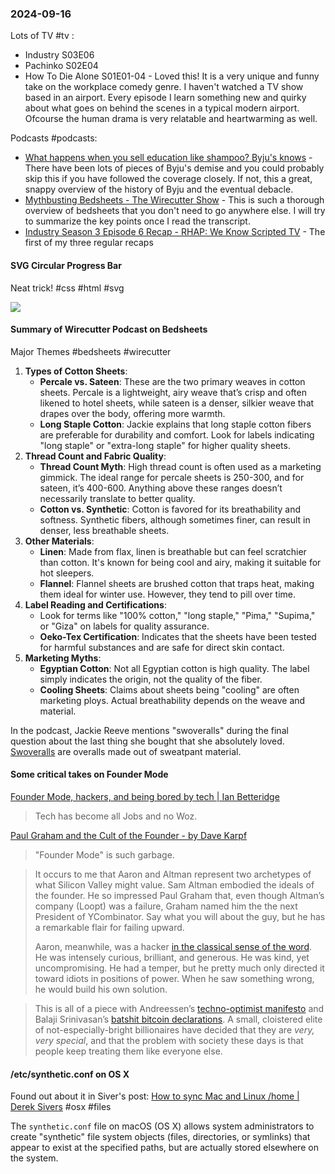 ### 2024-09-16
Lots of TV #tv :
* Industry S03E06
* Pachinko S02E04
* How To Die Alone S01E01-04 - Loved this! It is a very unique and funny take on the workplace comedy genre. I haven't watched a TV show based in an airport. Every episode I learn something new and quirky about what goes on behind the scenes in a typical modern airport. Ofcourse the human drama is very relatable and heartwarming as well.

Podcasts #podcasts:
* [What happens when you sell education like shampoo? Byju's knows](https://lnns.co/akn1oIx-R_W) - There have been lots of pieces of Byju's demise and you could probably skip this if you have followed the coverage closely. If not, this a great, snappy overview of the history of Byju and the eventual debacle.
* [Mythbusting Bedsheets - The Wirecutter Show](https://lnns.co/QVzy1dDkMbL) - This is such a thorough overview of bedsheets that you don't need to go anywhere else. I will try to summarize the key points once I read the transcript. 
* [Industry Season 3 Episode 6 Recap - RHAP: We Know Scripted TV](https://lnns.co/IVR0fXMsHvP) - The first of my three regular recaps

#### SVG Circular Progress Bar
Neat trick! #css #html #svg

![](https://x.com/devongovett/status/1835692034104918053)

#### Summary of Wirecutter Podcast on Bedsheets
Major Themes #bedsheets #wirecutter
1. **Types of Cotton Sheets**:
	- **Percale vs. Sateen**: These are the two primary weaves in cotton sheets. Percale is a lightweight, airy weave that’s crisp and often likened to hotel sheets, while sateen is a denser, silkier weave that drapes over the body, offering more warmth.
    - **Long Staple Cotton**: Jackie explains that long staple cotton fibers are preferable for durability and comfort. Look for labels indicating "long staple" or "extra-long staple" for higher quality sheets.
2. **Thread Count and Fabric Quality**:
    - **Thread Count Myth**: High thread count is often used as a marketing gimmick. The ideal range for percale sheets is 250-300, and for sateen, it’s 400-600. Anything above these ranges doesn’t necessarily translate to better quality.
    - **Cotton vs. Synthetic**: Cotton is favored for its breathability and softness. Synthetic fibers, although sometimes finer, can result in denser, less breathable sheets.
3. **Other Materials**:
    - **Linen**: Made from flax, linen is breathable but can feel scratchier than cotton. It's known for being cool and airy, making it suitable for hot sleepers.
    - **Flannel**: Flannel sheets are brushed cotton that traps heat, making them ideal for winter use. However, they tend to pill over time.
4. **Label Reading and Certifications**:
    - Look for terms like "100% cotton," "long staple," "Pima," "Supima," or "Giza" on labels for quality assurance.
    - **Oeko-Tex Certification**: Indicates that the sheets have been tested for harmful substances and are safe for direct skin contact.
5. **Marketing Myths**:
    - **Egyptian Cotton**: Not all Egyptian cotton is high quality. The label simply indicates the origin, not the quality of the fiber.
    - **Cooling Sheets**: Claims about sheets being "cooling" are often marketing ploys. Actual breathability depends on the weave and material.

In the podcast, Jackie Reeve mentions "swoveralls" during the final question about the last thing she bought that she absolutely loved. [Swoveralls](https://swoveralls.com/) are overalls made out of sweatpant material. 

#### Some critical takes on Founder Mode

[Founder Mode, hackers, and being bored by tech | Ian Betteridge](https://ianbetteridge.com/2024/09/14/founder-mode-hackers-and-being-bored-by-tech/)

> Tech has become all Jobs and no Woz.

[Paul Graham and the Cult of the Founder - by Dave Karpf](https://davekarpf.substack.com/p/paul-graham-and-the-cult-of-the-founder?r=eeyg&triedRedirect=true)

> "Founder Mode" is such garbage.

> It occurs to me that Aaron and Altman represent two archetypes of what Silicon Valley might value. Sam Altman embodied the ideals of the founder. He so impressed Paul Graham that, even though Altman’s company (Loopt) was a failure, Graham named him the the next President of YCombinator. Say what you will about the guy, but he has a remarkable flair for failing upward.
> 
> Aaron, meanwhile, was a hacker [in the classical sense of the word](https://www.stevenlevy.com/hackers-heroes-of-the-computer-revolution). He was intensely curious, brilliant, and generous. He was kind, yet uncompromising. He had a temper, but he pretty much only directed it toward idiots in positions of power. When he saw something wrong, he would build his own solution.

> This is all of a piece with Andreessen’s [techno-optimist manifesto](https://davekarpf.substack.com/p/why-cant-our-tech-billionaires-learn) and Balaji Srinivasan’s [batshit bitcoin declarations](https://davekarpf.substack.com/p/not-enough-people-are-making-fun). A small, cloistered elite of not-especially-bright billionaires have decided that they are _very, very special_, and that the problem with society these days is that people keep treating them like everyone else.

#### /etc/synthetic.conf on OS X

Found out about it in Siver's post: [How to sync Mac and Linux /home | Derek Sivers](https://sive.rs/macx) #osx #files 

The `synthetic.conf` file on macOS (OS X) allows system administrators to create "synthetic" file system objects (files, directories, or symlinks) that appear to exist at the specified paths, but are actually stored elsewhere on the system.
